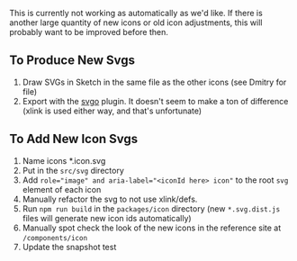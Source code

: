 This is currently not working as automatically as we'd like.  If there is another large quantity of new icons or old icon adjustments, this will probably want to be improved before then.

## To Produce New Svgs

1. Draw SVGs in Sketch in the same file as the other icons (see Dmitry for file)
1. Export with the [svgo](https://github.com/BohemianCoding/svgo-compressor) plugin.  It doesn't seem to make a ton of difference (xlink is used either way, and that's unfortunate)

## To Add New Icon Svgs

1. Name icons *.icon.svg
1. Put in the `src/svg` directory
1. Add `role="image" and aria-label="<iconId here> icon"` to the root `svg` element of each icon
1. Manually refactor the svg to not use xlink/defs.
1. Run `npm run build` in the `packages/icon` directory (new `*.svg.dist.js` files will generate new icon ids automatically)
1. Manually spot check the look of the new icons in the reference site at `/components/icon`
1. Update the snapshot test

